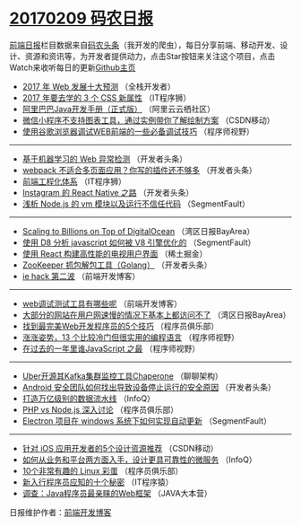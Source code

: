# [20170209 码农日报](https://toutiao.qdkfweb.cn/date/2017/02/09)

[前端日报](https://qdkfweb.cn/c/news)栏目数据来自[码农头条](https://toutiao.qdkfweb.cn/)（我开发的爬虫），每日分享前端、移动开发、设计、资源和资讯等，为开发者提供动力，点击Star按钮来关注这个项目，点击Watch来收听每日的更新[Github主页](https://github.com/kujian/frontendDaily)
* [2017 年 Web 发展十大预测](https://toutiao.qdkfweb.cn/25460.html) （全栈开发者）
* [2017 年要去学的 3 个 CSS 新属性](https://toutiao.qdkfweb.cn/25533.html) （IT程序狮）
* [阿里巴巴Java开发手册（正式版）](https://toutiao.qdkfweb.cn/25476.html) （阿里云云栖社区）
* [微信小程序不支持图表工具，通过实例带你了解绘制方案](https://toutiao.qdkfweb.cn/25480.html) （CSDN移动）
* [使用谷歌浏览器调试WEB前端的一些必备调试技巧](https://toutiao.qdkfweb.cn/25522.html) （程序师视野）

***
* [基于机器学习的 Web 异常检测](https://toutiao.qdkfweb.cn/25495.html) （开发者头条）
* [webpack 不适合多页面应用？你写的插件还不够多](https://toutiao.qdkfweb.cn/25497.html) （开发者头条）
* [前端工程化体系](https://toutiao.qdkfweb.cn/25535.html) （IT程序狮）
* [Instagram 的 React Native 之路](https://toutiao.qdkfweb.cn/25499.html) （开发者头条）
* [浅析 Node.js 的 vm 模块以及运行不信任代码](https://toutiao.qdkfweb.cn/25519.html) （SegmentFault）

***
* [Scaling to Billions on Top of DigitalOcean](https://toutiao.qdkfweb.cn/25462.html) （湾区日报BayArea）
* [使用 D8 分析 javascript 如何被 V8 引擎优化的](https://toutiao.qdkfweb.cn/25520.html) （SegmentFault）
* [使用 React 构建高性能的电视用户界面](https://toutiao.qdkfweb.cn/25543.html) （稀土掘金）
* [ZooKeeper 抓包解包工具（Golang）](https://toutiao.qdkfweb.cn/25492.html) （开发者头条）
* [ie hack 第二波](https://toutiao.qdkfweb.cn/25536.html) （前端开发博客）

***
* [web调试测试工具有哪些呢](https://toutiao.qdkfweb.cn/25537.html) （前端开发博客）
* [大部分的网站在用户网速慢的情况下基本上都访问不了](https://toutiao.qdkfweb.cn/25463.html) （湾区日报BayArea）
* [找到最完美Web开发程序员的5个技巧](https://toutiao.qdkfweb.cn/25489.html) （程序员俱乐部）
* [涨涨姿势，13 个比较冷门但很实用的编程语言](https://toutiao.qdkfweb.cn/25521.html) （程序师视野）
* [在过去的一年里谁JavaScript 之最](https://toutiao.qdkfweb.cn/25523.html) （程序师视野）

***
* [Uber开源其Kafka集群监控工具Chaperone](https://toutiao.qdkfweb.cn/25471.html) （聊聊架构）
* [Android 安全团队如何找出导致设备停止运行的安全原因](https://toutiao.qdkfweb.cn/25496.html) （开发者头条）
* [打造万亿级别的数据流水线](https://toutiao.qdkfweb.cn/25453.html) （InfoQ）
* [PHP vs Node.js 深入讨论](https://toutiao.qdkfweb.cn/25487.html) （程序员俱乐部）
* [Electron 项目在 windows 系统下如何实现自动更新](https://toutiao.qdkfweb.cn/25518.html) （SegmentFault）

***
* [针对 iOS 应用开发者的5个设计资源推荐](https://toutiao.qdkfweb.cn/25478.html) （CSDN移动）
* [如何从业务和平台两方面入手，设计更具可靠性的微服务](https://toutiao.qdkfweb.cn/25455.html) （InfoQ）
* [10个非常有趣的 Linux 彩蛋](https://toutiao.qdkfweb.cn/25490.html) （程序员俱乐部）
* [新入行程序员应知的十个秘密](https://toutiao.qdkfweb.cn/25502.html) （IT程序猿）
* [调查：Java程序员最亲睐的Web框架](https://toutiao.qdkfweb.cn/25483.html) （JAVA大本营）

日报维护作者：[前端开发博客](https://qdkfweb.cn/) 